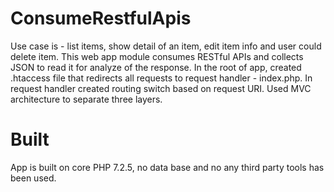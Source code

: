 # ConsumeRestfulApis

Use case is - list items, show detail of an item, edit item info and user could delete item. This web app module consumes RESTful APIs and collects JSON to read it for analyze of the response. In the root of app, created .htaccess file that redirects all requests to request handler - index.php. In request handler created routing switch based on request URI. Used MVC architecture to separate three layers.  



# Built

App is built on core PHP 7.2.5, no data base and no any third party tools has been used.
